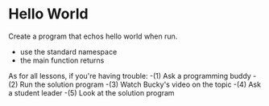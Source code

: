 # Hello World

Create a program that echos hello world when run.

- use the standard namespace
- the main function returns

As for all lessons, if you're having trouble:
-(1) Ask a programming buddy
-(2) Run the solution program
-(3) Watch Bucky's video on the topic
-(4) Ask a student leader
-(5) Look at the solution program